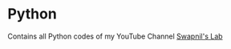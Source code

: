 # Python
Contains all Python codes of my YouTube Channel [Swapnil's Lab](https://www.youtube.com/channel/UCvJDlPl18PysY8CHfH_OLnw)
